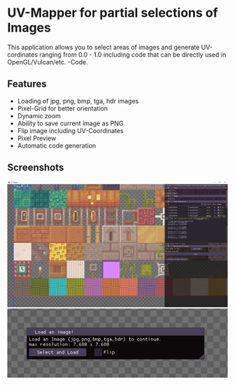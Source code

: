 # UV-Mapper for partial selections of Images
This application allows you to select areas of images and generate UV-cordinates ranging from 0.0 - 1.0 including code that can be directly used in OpenGL/Vulcan/etc. -Code. 

## Features
* Loading of jpg, png, bmp, tga, hdr images
* Pixel-Grid for better orientation
* Dynamic zoom
* Ability to save current image as PNG
* Flip image including UV-Coordinates
* Pixel Preview
* Automatic code generation

## Screenshots
![](https://github.com/timmy0811/UV-Mapper/blob/main/img2.png?raw=true)
![](https://github.com/timmy0811/UV-Mapper/blob/main/img0.png?raw=true)
